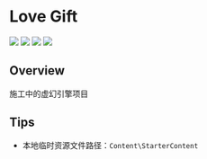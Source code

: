 # Love Gift
[![](https://img.shields.io/badge/Author-jskyzero-brightgreen.svg?style=flat)]()
[![](https://img.shields.io/badge/Author-UyNad-brightgreen.svg?style=flat)]()
[![](https://img.shields.io/badge/Data-2020/08/15-brightgreen.svg?style=flat)]()
[![](https://img.shields.io/badge/UNREAL-4.25-blue.svg?style=flat)]()



## Overview

施工中的虚幻引擎项目


## Tips

+ 本地临时资源文件路径：`Content\StarterContent`

